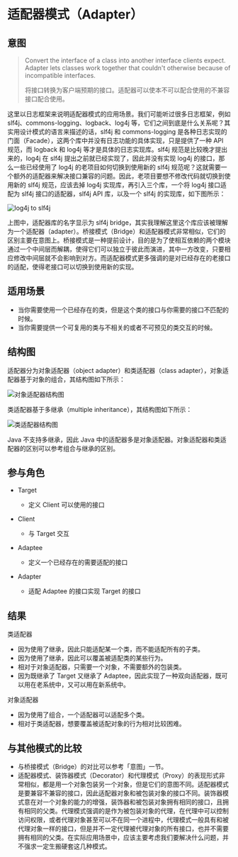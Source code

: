 # 适配器模式（Adapter）

## 意图

> Convert the interface of a class into another interface clients expect. Adapter lets classes work together that couldn't otherwise because of incompatible interfaces.
>
> 将接口转换为客户端预期的接口。适配器可以使本不可以配合使用的不兼容接口配合使用。

这里以日志框架来说明适配器模式的应用场景。我们可能听过很多日志框架，例如 slf4j、commons-logging、logback、log4j 等，它们之间到底是什么关系呢？其实用设计模式的语言来描述的话，slf4j 和 commons-logging 是各种日志实现的门面（Facade），这两个库中并没有日志功能的具体实现，只是提供了一种 API 规范，而 logback 和 log4j 等才是具体的日志实现库。slf4j 规范是比较晚才提出来的，log4j 在 slf4j 提出之前就已经实现了，因此并没有实现 log4j 的接口，那么一些已经使用了 log4j 的老项目如何切换到使用新的 slf4j 规范呢？这就需要一个额外的适配器来解决接口兼容的问题。因此，老项目要想不修改代码就切换到使用新的 slf4j 规范，应该去掉 log4j 实现库，再引入三个库，一个将 log4j 接口适配为 slf4j 接口的适配器，slf4j API 库，以及一个 slf4j 的实现库，如下图所示：

![log4j to slf4j](https://youdu-markdown.oss-cn-shanghai.aliyuncs.com/20191204173238.png)

上图中，适配器库的名字显示为 slf4j bridge，其实我理解这里这个库应该被理解为一个适配器（adapter）。桥接模式（Bridge）和适配器模式非常相似，它们的区别主要在意图上。桥接模式是一种提前设计，目的是为了使相互依赖的两个模块通过一个中间层而解耦，使得它们可以独立于彼此而演进，其中一方改变，只要相应修改中间层就不会影响到对方。而适配器模式更多强调的是对已经存在的老接口的适配，使得老接口可以切换到使用新的实现。

## 适用场景

- 当你需要使用一个已经存在的类，但是这个类的接口与你需要的接口不匹配的时候。
- 当你需要提供一个可复用的类与不相关的或者不可预见的类交互的时候。

## 结构图

适配器分为对象适配器（object adapter）和类适配器（class adapter），对象适配器基于对象的组合，其结构图如下所示：

![对象适配器结构图](https://youdu-markdown.oss-cn-shanghai.aliyuncs.com/20191204163858.png)

类适配器基于多继承（multiple inheritance），其结构图如下所示：

![类适配器结构图](https://youdu-markdown.oss-cn-shanghai.aliyuncs.com/20191204163901.png)

Java 不支持多继承，因此 Java 中的适配器多是对象适配器。对象适配器和类适配器的区别可以参考组合与继承的区别。

## 参与角色

- Target
  - 定义 Client 可以使用的接口
- Client
  - 与 Target 交互

- Adaptee
  - 定义一个已经存在的需要适配的接口
- Adapter
  - 适配 Adaptee 的接口实现 Target 的接口

## 结果

类适配器

- 因为使用了继承，因此只能适配某一个类，而不能适配所有的子类。
- 因为使用了继承，因此可以覆盖被适配类的某些行为。
- 相对于对象适配器，只需要一个对象，不需要额外的包装类。
- 因为既继承了 Target 又继承了 Adaptee，因此实现了一种双向适配器，既可以用在老系统中，又可以用在新系统中。

对象适配器

- 因为使用了组合，一个适配器可以适配多个类。
- 相对于类适配器，想要覆盖被适配对象的行为相对比较困难。

## 与其他模式的比较

- 与桥接模式（Bridge）的对比可以参考「意图」一节。
- 适配器模式、装饰器模式（Decorator）和代理模式（Proxy）的表现形式非常相似，都是用一个对象包装另一个对象，但是它们的意图不同。适配器模式是要兼容不兼容的接口，因此适配器对象和被包装对象的接口不同。装饰器模式意在对一个对象的能力的增强，装饰器和被包装对象拥有相同的接口，且拥有相同的父类。代理模式强调的是作为被包装对象的代理，在代理中可以控制访问权限，或者代理对象甚至可以不在同一个进程中，代理模式一般具有和被代理对象一样的接口，但是并不一定代理被代理对象的所有接口，也并不需要拥有相同的父类。在实际应用场景中，应该主要考虑我们要解决什么问题，并不强求一定生搬硬套这几种模式。